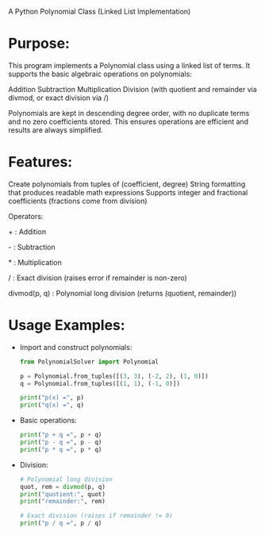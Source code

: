 A Python Polynomial Class (Linked List Implementation)

# Purpose:

This program implements a Polynomial class using a linked list of terms.
It supports the basic algebraic operations on polynomials:

Addition
Subtraction
Multiplication
Division (with quotient and remainder via divmod, or exact division via /)

Polynomials are kept in descending degree order, with no duplicate terms and no zero coefficients stored.
This ensures operations are efficient and results are always simplified.


# Features:

Create polynomials from tuples of (coefficient, degree)
String formatting that produces readable math expressions
Supports integer and fractional coefficients (fractions come from division)

Operators:

\+ : Addition

\- : Subtraction

\* : Multiplication

/ : Exact division (raises error if remainder is non-zero)

divmod(p, q) : Polynomial long division (returns (quotient, remainder))


# Usage Examples:

- Import and construct polynomials:
  ```python
  from PolynomialSolver import Polynomial

  p = Polynomial.from_tuples([(3, 3), (-2, 2), (1, 0)])
  q = Polynomial.from_tuples([(1, 1), (-1, 0)])

  print("p(x) =", p)
  print("q(x) =", q)
  ```

- Basic operations:
  ```python
  print("p + q =", p + q)
  print("p - q =", p - q)
  print("p * q =", p * q)
  ```

- Division:
  ```python
  # Polynomial long division
  quot, rem = divmod(p, q)
  print("quotient:", quot)
  print("remainder:", rem)

  # Exact division (raises if remainder != 0)
  print("p / q =", p / q)
  ```